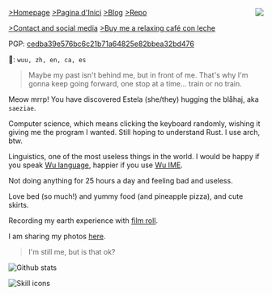 <a href="."><img src="https://skillicons.dev/icons?i=fediverse" align="right"/></a>

[>Homepage](https://estela.moe)
[>Pagina d'Inici](https://estela.cat)
[>Blog](https://blog.estela.moe)
[>Repo](https://repo.estela.moe)

[>Contact and social media](https://estela.moe/social)
[>Buy me a relaxing café con leche](https://estela.moe/donate)

PGP: [cedba39e576bc6c21b71a64825e82bbea32bd476](https://keyserver.ubuntu.com/pks/lookup?search=0xcedba39e576bc6c21b71a64825e82bbea32bd476&fingerprint=on&op=index)

💬: `wuu, zh, en, ca, es`

> Maybe my past isn't behind me, but in front of me. That's why I'm gonna keep going forward, one stop at a time... train or no train.

Meow mrrp! You have discovered Estela (she/they) hugging the blåhaj, aka `saeziae`.

Computer science,<!--web, cybersecurity, machine learning, NLP--> which means clicking the keyboard randomly, wishing it giving me the program I wanted. Still hoping to understand Rust. I use arch, btw.

Linguistics,<!-- Diachronic linguistics, historical Chinese phonology, generative grammar, Sino-Tibetan and Kra-Dai--> one of the most useless things in the world. I would be happy if you speak [Wu language](https://en.wikipedia.org/wiki/Wu_Chinese), happier if you use [Wu IME](https://github.com/saeziae/rime_nguphing).

Not doing anything for 25 hours a day and feeling bad and useless.

Love bed (so much!) and yummy food (and pineapple pizza), and cute skirts.

Recording my earth experience with [film roll](https://estela.moe/pro#photo).

I am sharing my photos [here](https://repo.estela.moe/wallpaper/).

> I'm still me, but is that ok?

![Github stats](https://github-readme-stats.vercel.app/api?username=saeziae&show_icons=true&theme=dracula)

![Skill icons](https://skillicons.dev/icons?i=c,py,pytorch,go,php,js,react,vite,vim,neovim,linux,arch,bash,git,docker,mysql,latex,sass&perline=6)

